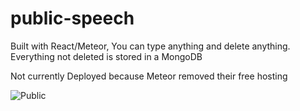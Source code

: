 # public-speech
Built with React/Meteor, You can type anything and delete anything. Everything not deleted is stored in a MongoDB

Not currently Deployed because Meteor removed their free hosting

![Public](http://i.imgur.com/ixwn4sZ.jpg)

